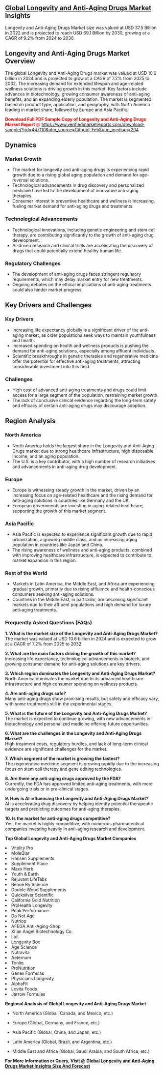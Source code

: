 <h2><a href="https://www.verifiedmarketreports.com/download-sample/?rid=447110&amp;utm_source=Githubf&amp;utm_medium=204" target="_blank">Global Longevity and Anti-Aging Drugs Market</a> Insights</h2><p>Longevity and Anti-Aging Drugs Market size was valued at USD 37.5 Billion in 2022 and is projected to reach USD 69.1 Billion by 2030, growing at a CAGR of 9.2% from 2024 to 2030.</p><p> <h2>Longevity and Anti-Aging Drugs Market Overview</h2> <p>The global Longevity and Anti-Aging Drugs market was valued at USD 10.6 billion in 2024 and is projected to grow at a CAGR of 7.2% from 2025 to 2032. The increasing demand for extended lifespan and age-related wellness solutions is driving growth in this market. Key factors include advances in biotechnology, growing consumer awareness of anti-aging benefits, and an expanding elderly population. The market is segmented based on product type, application, and geography, with North America leading in market share, followed by Europe and Asia Pacific.</p> <p><p><span class=""><span style="color: #ff0000;"><strong>Download Full PDF Sample Copy of Longevity and Anti-Aging Drugs Market Report</strong> @ </span><a href="https://www.verifiedmarketreports.com/download-sample/?rid=447110&amp;utm_source=Githubf-Feb&amp;utm_medium=204" target="_blank">https://www.verifiedmarketreports.com/download-sample/?rid=447110&amp;utm_source=Githubf-Feb&amp;utm_medium=204</a></span></p></p> <h2>Dynamics</h2> <h3>Market Growth</h3> <ul> <li>The market for longevity and anti-aging drugs is experiencing rapid growth due to a rising global aging population and demand for age-reversal solutions.</li> <li>Technological advancements in drug discovery and personalized medicine have led to the development of innovative anti-aging therapies.</li> <li>Consumer interest in preventive healthcare and wellness is increasing, fueling market demand for anti-aging drugs and treatments.</li> </ul> <h3>Technological Advancements</h3> <ul> <li>Technological innovations, including genetic engineering and stem cell therapy, are contributing significantly to the growth of anti-aging drug development.</li> <li>AI-driven research and clinical trials are accelerating the discovery of drugs that could potentially extend healthy human life.</li> </ul> <h3>Regulatory Challenges</h3> <ul> <li>The development of anti-aging drugs faces stringent regulatory requirements, which may delay market entry for new treatments.</li> <li>Ongoing debates on the ethical implications of anti-aging treatments could also hinder market progress.</li> </ul> <h2>Key Drivers and Challenges</h2> <h3>Key Drivers</h3> <ul> <li>Increasing life expectancy globally is a significant driver of the anti-aging market, as older populations seek ways to maintain youthfulness and health.</li> <li>Increased spending on health and wellness products is pushing the demand for anti-aging solutions, especially among affluent individuals.</li> <li>Scientific breakthroughs in genetic therapies and regenerative medicine offer the potential for effective anti-aging treatments, attracting considerable investment into this field.</li> </ul> <h3>Challenges</h3> <ul> <li>High cost of advanced anti-aging treatments and drugs could limit access for a large segment of the population, restraining market growth.</li> <li>The lack of conclusive clinical evidence regarding the long-term safety and efficacy of certain anti-aging drugs may discourage adoption.</li> </ul> <h2>Region Analysis</h2> <h3>North America</h3> <ul> <li>North America holds the largest share in the Longevity and Anti-Aging Drugs market due to strong healthcare infrastructure, high disposable income, and an aging population.</li> <li>The U.S. is a key contributor, with a high number of research initiatives and advancements in anti-aging drug development.</li> </ul> <h3>Europe</h3> <ul> <li>Europe is witnessing steady growth in the market, driven by an increasing focus on age-related healthcare and the rising demand for anti-aging solutions in countries like Germany and the UK.</li> <li>European governments are investing in aging-related healthcare, supporting the growth of this market segment.</li> </ul> <h3>Asia Pacific</h3> <ul> <li>Asia Pacific is expected to experience significant growth due to rapid urbanization, a growing middle class, and an increasing aging population in countries like Japan and China.</li> <li>The rising awareness of wellness and anti-aging products, combined with improving healthcare infrastructure, is expected to contribute to market expansion in this region.</li> </ul> <h3>Rest of the World</h3> <ul> <li>Markets in Latin America, the Middle East, and Africa are experiencing gradual growth, primarily due to rising affluence and health-conscious consumers seeking anti-aging solutions.</li> <li>Countries in the Middle East, in particular, are becoming significant markets due to their affluent populations and high demand for luxury anti-aging treatments.</li> </ul> <h3>Frequently Asked Questions (FAQs)</h3> <p><strong>1. What is the market size of the Longevity and Anti-Aging Drugs Market?</strong><br> The market was valued at USD 10.6 billion in 2024 and is expected to grow at a CAGR of 7.2% from 2025 to 2032.</p> <p><strong>2. What are the main factors driving the growth of this market?</strong><br> Increasing life expectancy, technological advancements in biotech, and growing consumer demand for anti-aging solutions are key drivers.</p> <p><strong>3. Which region dominates the Longevity and Anti-Aging Drugs Market?</strong><br> North America dominates the market due to its advanced healthcare infrastructure and high consumer spending on wellness products.</p> <p><strong>4. Are anti-aging drugs safe?</strong><br> Many anti-aging drugs show promising results, but safety and efficacy vary, with some treatments still in the experimental stages.</p> <p><strong>5. What is the future of the Longevity and Anti-Aging Drugs Market?</strong><br> The market is expected to continue growing, with new advancements in biotechnology and personalized medicine offering future opportunities.</p> <p><strong>6. What are the challenges in the Longevity and Anti-Aging Drugs Market?</strong><br> High treatment costs, regulatory hurdles, and lack of long-term clinical evidence are significant challenges for the market.</p> <p><strong>7. Which segment of the market is growing the fastest?</strong><br> The regenerative medicine segment is growing rapidly due to the increasing focus on stem cell therapy and gene editing technologies.</p> <p><strong>8. Are there any anti-aging drugs approved by the FDA?</strong><br> Currently, the FDA has approved limited anti-aging treatments, with more undergoing trials or in pre-clinical stages.</p> <p><strong>9. How is AI influencing the Longevity and Anti-Aging Drugs Market?</strong><br> AI is accelerating drug discovery by helping identify potential therapeutic targets and predicting outcomes for anti-aging therapies.</p> <p><strong>10. Is the market for anti-aging drugs competitive?</strong><br> Yes, the market is highly competitive, with numerous pharmaceutical companies investing heavily in anti-aging research and development.</p> </p><p><strong>Top Global Longevity and Anti-Aging Drugs Market Companies</strong></p><div data-test-id=""><p><li>Vitality Pro</li><li> MoleQlar</li><li> Hansen Supplements</li><li> Supplement Place</li><li> Maxx Herb</li><li> Youth & Earth</li><li> Rejuvant LifeTabs</li><li> Renue By Science</li><li> Double Wood Supplements</li><li> Quicksilver Scientific</li><li> California Gold Nutrition</li><li> ProHealth Longevity</li><li> Peak Performance</li><li> Do Not Age</li><li> Nutriop</li><li> AFEGA Anti-Aging-Shop</li><li> Xi'an Angel Biotechnology Co.</li><li> Ltd.</li><li> Longevity Box</li><li> Age Science</li><li> Nutravita</li><li> Aeternum</li><li> Toniiq</li><li> ProNutrition</li><li> Genex Formulas</li><li> Physicians Longevity</li><li> AlphaFit</li><li> Lovita Foods</li><li> Jarrow Formulas</li></p><div><strong>Regional Analysis of&nbsp;Global Longevity and Anti-Aging Drugs Market</strong></div><ul><li dir="ltr"><p dir="ltr">North America&nbsp;(Global, Canada, and Mexico, etc.)</p></li><li dir="ltr"><p dir="ltr">Europe (Global, Germany, and France, etc.)</p></li><li dir="ltr"><p dir="ltr">Asia Pacific&nbsp;(Global, China, and Japan, etc.)</p></li><li dir="ltr"><p dir="ltr">Latin America&nbsp;(Global, Brazil, and Argentina, etc.)</p></li><li dir="ltr">Middle East and Africa&nbsp;(Global, Saudi Arabia, and South Africa, etc.)</li></ul><p><strong>For More Information or Query, Visit @&nbsp;</strong><strong><a href="https://www.verifiedmarketreports.com/product/longevity-and-anti-aging-drugs-market/?utm_source=Githubf&amp;utm_medium=204" target="_blank">Global Longevity and Anti-Aging Drugs Market Insights Size And Forecast</a></strong></p></div>
